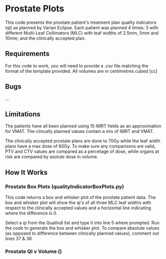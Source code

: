 # Prostate Plots
This code presents the prostate patient's treatment plan quality indicators (qi) as planned by Varian Eclipse. Each patient was planned 4 times: 3 with different Multi-Leaf Collimators (MLC) with leaf widths of 2.5mm, 5mm and 10mm; and the clinically accepted plan.

## Requirements
For this code to work, you will need to provide a .csv file matching the format of the template provided. All volumes are in centimetres cubed [cc]

## Bugs
...

## Limitations
The patients have all been planned using 15 IMRT fields as an approximation for VMAT. The clincally planned values contain a mix of IMRT and VMAT.

The clinically accepted prostate plans are done to 70Gy while the leaf width plans have a max dose of 60Gy. To make sure any comparisons are valid, PTV and CTV values are compared as a percetage of dose, while organs at risk are compared by asolute dose in volume.

## How It Works
### Prostate Box Plots (qualityIndicatorBoxPlots.py)
This code returns a box and whisker plot of the prostate patient data. The box and whisker plot will show the qi's of all three MLC leaf widths with respect to the clinically accepted values and a horizontal line indicating where the difference is 0.

Select a qi from the QualIndi list and type it into line 5 where prompted. Run the code to generate the box and whisker plot. To compare absolute values (as opposed to difference between clinically planned values), comment out lines 37 & 38.

### Prostate QI v Volume ()

